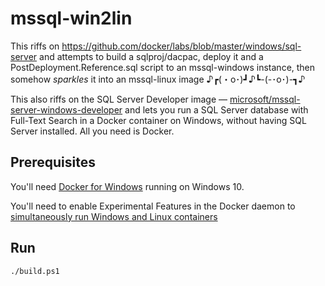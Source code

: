 # mssql-win2lin

This riffs on https://github.com/docker/labs/blob/master/windows/sql-server and attempts to build a sqlproj/dacpac, deploy it and a PostDeployment.Reference.sql script to an mssql-windows instance, then somehow *sparkles* it into an mssql-linux image ♪┏(・o･)┛♪┗-(-･o･)-┓♪

This also riffs on the SQL Server Developer image — [microsoft/mssql-server-windows-developer](https://github.com/Microsoft/mssql-docker/tree/master/windows/mssql-server-windows-developer) and lets you run a SQL Server database with Full-Text Search in a Docker container on Windows, without having SQL Server installed. All you need is Docker. 

## Prerequisites

You'll need [Docker for Windows](https://store.docker.com/editions/community/docker-ce-desktop-windows) running on Windows 10.

You'll need to enable Experimental Features in the Docker daemon to [simultaneously run Windows and Linux containers](https://blogs.msdn.microsoft.com/premier_developer/2018/04/20/running-docker-windows-and-linux-containers-simultaneously/)

## Run

```
./build.ps1
```
